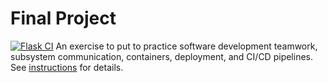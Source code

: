 # Final Project
[![Flask CI](https://github.com/software-students-spring2024/5-final-project-spring-2024-zuihouyige/actions/workflows/CICD.yml/badge.svg)](https://github.com/software-students-spring2024/5-final-project-spring-2024-zuihouyige/actions/workflows/CICD.yml)
An exercise to put to practice software development teamwork, subsystem communication, containers, deployment, and CI/CD pipelines. See [instructions](./instructions.md) for details.

